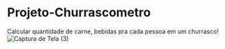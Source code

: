 # Projeto-Churrascometro
Calcular quantidade de carne, bebidas pra cada pessoa em um churrasco!
![Captura de Tela (3)](https://user-images.githubusercontent.com/76077941/161128539-00e5531e-01b9-42f1-8c7f-dfc356907586.png)
